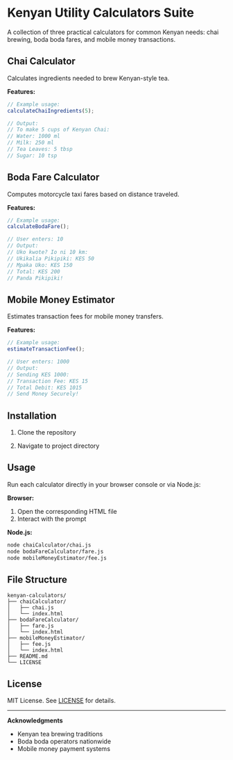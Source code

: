 # Kenyan Utility Calculators Suite

A collection of three practical calculators for common Kenyan needs: chai brewing, boda boda fares, and mobile money transactions.

## Chai Calculator

Calculates ingredients needed to brew Kenyan-style tea.

**Features:**

```javascript
// Example usage:
calculateChaiIngredients(5);

// Output:
// To make 5 cups of Kenyan Chai:
// Water: 1000 ml
// Milk: 250 ml
// Tea Leaves: 5 tbsp
// Sugar: 10 tsp
```

## Boda Fare Calculator

Computes motorcycle taxi fares based on distance traveled.

**Features:**

```javascript
// Example usage:
calculateBodaFare();

// User enters: 10
// Output:
// Uko kwote? Io ni 10 km:
// Ukikalia Pikipiki: KES 50
// Mpaka Uko: KES 150
// Total: KES 200
// Panda Pikipiki!
```

## Mobile Money Estimator

Estimates transaction fees for mobile money transfers.

**Features:**


```javascript
// Example usage:
estimateTransactionFee();

// User enters: 1000
// Output:
// Sending KES 1000:
// Transaction Fee: KES 15
// Total Debit: KES 1015
// Send Money Securely!
```

## Installation

1. Clone the repository

2. Navigate to project directory

## Usage

Run each calculator directly in your browser console or via Node.js:

**Browser:**
1. Open the corresponding HTML file
2. Interact with the prompt

**Node.js:**
```bash
node chaiCalculator/chai.js
node bodaFareCalculator/fare.js
node mobileMoneyEstimator/fee.js
```

## File Structure
```
kenyan-calculators/
├── chaiCalculator/
│   ├── chai.js
│   └── index.html
├── bodaFareCalculator/
│   ├── fare.js
│   └── index.html
├── mobileMoneyEstimator/
│   ├── fee.js
│   └── index.html
├── README.md
└── LICENSE
```

## License

MIT License. See [LICENSE](LICENSE) for details.

---

**Acknowledgments**
- Kenyan tea brewing traditions
- Boda boda operators nationwide
- Mobile money payment systems
